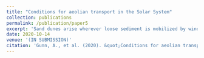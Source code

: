 ```yaml
---
title: "Conditions for aeolian transport in the Solar System"
collection: publications
permalink: /publication/paper5
excerpt: 'Sand dunes arise wherever loose sediment is mobilized by winds that exceed threshold speeds, and grains are sufficiently strong to survive collisions. The ubiquity of dunes in our solar system is remarkable and confounding; their occurrence under conditions of thin atmospheres, and/or friable materials, challenges our understanding of sediment transport mechanics. Current threshold theories lose meaning and diverge from one another when extrapolated to some planetary bodies, because they neglect physical processes that become relevant under such exotic conditions. Here we draw on results in contact, rarified gas, statistical and adhesion mechanics to present more complete theories for the fluid and impact thresholds of aeolian transport. Our theoretical predictions compare well with all available experimental threshold observations, and shed light on the contentious issues of sediment mineralogy on Titan4 and the high threshold for dune activity on Mars. This work will aid in interpreting planetary atmospheric dynamics from observed dunes, and determining what observations are required for future space missions.'
date: 2020-10-14
venue: '(IN SUBMISSION)'
citation: 'Gunn, A., et al. (2020). &quot;Conditions for aeolian transport in the Solar System.&quot;'
---
```

